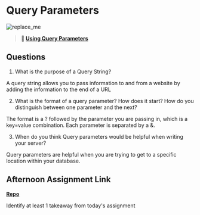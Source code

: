 # Query Parameters

![replace_me](https://codeworks.blob.core.windows.net/public/assets/img/illustrations/placeholder.svg)

> **📖 [Using Query Parameters](https://codeworksacademy.com/fs-student-guide/resources/wk5/01-Query-Parameters)**

## Questions

1. What is the purpose of a Query String?

A query string allows you to pass information to and from a website by adding the information to the end of a URL

2. What is the format of a query parameter? How does it start? How do you distinguish between one parameter and the next?

The format is a ? followed by the parameter you are passing in, which is a key=value combination. Each parameter is separated by a &. 

3. When do you think Query parameters would be helpful when writing your server?

Query parameters are helpful when you are trying to get to a specific location within your database.

## Afternoon Assignment Link

**[Repo](https://github.com/fullmer24/<ASSIGNMENT_REPO>)**

Identify at least 1 takeaway from today's assignment
